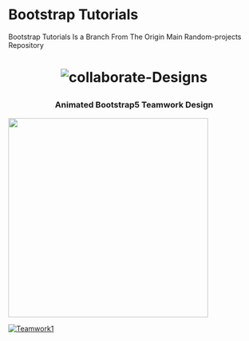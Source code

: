 # Bootstrap Tutorials
Bootstrap Tutorials Is a Branch From The Origin Main Random-projects Repository 




<h1 align="center">

![collaborate-Designs](https://img.shields.io/badge/collaborate-Designs-%23e16e?style=for-the-badge)

</h1>

<h3 align="center">Animated Bootstrap5 Teamwork Design</h3>

<a href="https://github.com/Omsamiir/Random-Projects/tree/Bootstrap/01-SBootstrap">

<img src="https://github.com/Omsamiir/Random-Projects/blob/Bootstrap/01-SBootstrap/Banners/Bootstrap.gif" width="400">

![Teamwork1](https://github.com/Omsamiir/Random-Projects/blob/Bootstrap/01-SBootstrap/Banners/bootstrap%20(2).gif)

</a>
